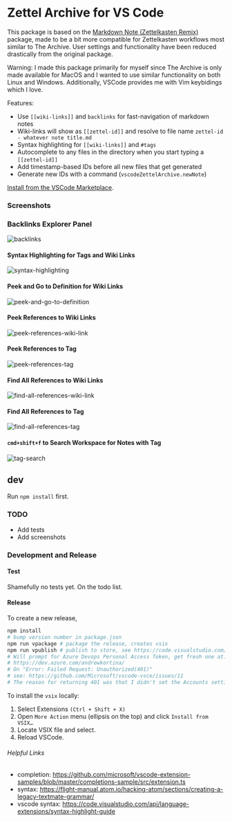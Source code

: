 # Zettel Archive for VS Code

This package is based on the [Markdown Note (Zettelkasten Remix)](https://marketplace.visualstudio.com/items?itemName=maxedmands.vscode-zettel-markdown-notes) package, made to be a bit more compatible for Zettelkasten workflows most similar to The Archive. User settings and functionality have been reduced drastically from the original package.

Warning: I made this package primarily for myself since The Archive is only made available for MacOS and I wanted to use similar functionality on both Linux and Windows. Additionally, VSCode provides me with Vim keybidings which I love.

Features:

- Use `[[wiki-links]]` and `backlinks` for fast-navigation of markdown notes
- Wiki-links will show as `[[zettel-id]]` and resolve to file name `zettel-id - whatever note title.md`
- Syntax highlighting for `[[wiki-links]]` and `#tags`
- Autocomplete to any files in the directory when you start typing a `[[zettel-id]]`
- Add timestamp-based IDs before all new files that get generated
- Generate new IDs with a command (`vscodeZettelArchive.newNote`)

[Install from the VSCode Marketplace](https://marketplace.visualstudio.com/items?itemName=maxedmands.vscode-zettel-markdown-notes).

### Screenshots

### Backlinks Explorer Panel

![backlinks](demo/backlinks.gif)

#### Syntax Highlighting for Tags and Wiki Links

![syntax-highlighting](demo/syntax-highlighting.png)

#### Peek and Go to Definition for Wiki Links

![peek-and-go-to-definition](demo/peek-and-go-to-definition.gif)

#### Peek References to Wiki Links

![peek-references-wiki-link](demo/peek-references-wiki-link.png)

#### Peek References to Tag

![peek-references-tag](demo/peek-references-tag.png)

#### Find All References to Wiki Links

![find-all-references-wiki-link](demo/find-all-references-wiki-link.png)

#### Find All References to Tag

![find-all-references-tag](demo/find-all-references-tag.png)

#### `cmd+shift+f` to Search Workspace for Notes with Tag

![tag-search](demo/tag-search.gif)

## dev

Run `npm install` first.

### TODO

- Add tests
- Add screenshots

### Development and Release

#### Test

Shamefully no tests yet. On the todo list.

#### Release

To create a new release,

```sh
npm install
# bump version number in package.json
npm run vpackage # package the release, creates vsix
npm run vpublish # publish to store, see https://code.visualstudio.com/api/working-with-extensions/publishing-extension
# Will prompt for Azure Devops Personal Access Token, get fresh one at:
# https://dev.azure.com/andrewkortina/
# On "Error: Failed Request: Unauthorized(401)"
# see: https://github.com/Microsoft/vscode-vsce/issues/11
# The reason for returning 401 was that I didn't set the Accounts setting to all accessible accounts.
```

To install the `vsix` locally:

1. Select Extensions `(Ctrl + Shift + X)`
2. Open `More Action` menu (ellipsis on the top) and click `Install from VSIX…`
3. Locate VSIX file and select.
4. Reload VSCode.

###### Helpful Links

- completion: https://github.com/microsoft/vscode-extension-samples/blob/master/completions-sample/src/extension.ts
- syntax: https://flight-manual.atom.io/hacking-atom/sections/creating-a-legacy-textmate-grammar/
- vscode syntax: https://code.visualstudio.com/api/language-extensions/syntax-highlight-guide
